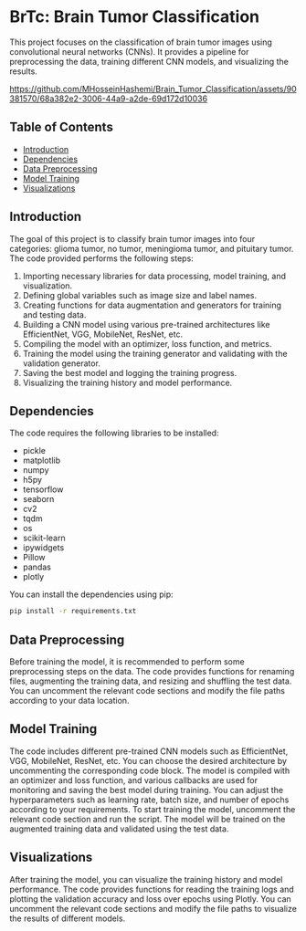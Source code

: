 # BrTc: Brain Tumor Classification 

This project focuses on the classification of brain tumor images using convolutional neural networks (CNNs). It provides a pipeline for preprocessing the data, training different CNN models, and visualizing the results.


https://github.com/MHosseinHashemi/Brain_Tumor_Classification/assets/90381570/68a382e2-3006-44a9-a2de-69d172d10036


## Table of Contents
- [Introduction]()
- [Dependencies]()
- [Data Preprocessing]()
- [Model Training]()
- [Visualizations]()

## Introduction
The goal of this project is to classify brain tumor images into four categories: glioma tumor, no tumor, meningioma tumor, and pituitary tumor. The code provided performs the following steps:

1. Importing necessary libraries for data processing, model training, and visualization.
2. Defining global variables such as image size and label names.
3. Creating functions for data augmentation and generators for training and testing data.
4. Building a CNN model using various pre-trained architectures like EfficientNet, VGG, MobileNet, ResNet, etc.
5. Compiling the model with an optimizer, loss function, and metrics.
6. Training the model using the training generator and validating with the validation generator.
7. Saving the best model and logging the training progress.
8. Visualizing the training history and model performance.

## Dependencies
The code requires the following libraries to be installed:
- pickle
- matplotlib
- numpy
- h5py
- tensorflow
- seaborn
- cv2
- tqdm
- os
- scikit-learn
- ipywidgets
- Pillow
- pandas
- plotly

You can install the dependencies using pip:
```bash
pip install -r requirements.txt
```

## Data Preprocessing
Before training the model, it is recommended to perform some preprocessing steps on the data. The code provides functions for renaming files, augmenting the training data, and resizing and shuffling the test data. You can uncomment the relevant code sections and modify the file paths according to your data location.


## Model Training
The code includes different pre-trained CNN models such as EfficientNet, VGG, MobileNet, ResNet, etc. You can choose the desired architecture by uncommenting the corresponding code block. The model is compiled with an optimizer and loss function, and various callbacks are used for monitoring and saving the best model during training. You can adjust the hyperparameters such as learning rate, batch size, and number of epochs according to your requirements.
To start training the model, uncomment the relevant code section and run the script. The model will be trained on the augmented training data and validated using the test data.


## Visualizations
After training the model, you can visualize the training history and model performance. The code provides functions for reading the training logs and plotting the validation accuracy and loss over epochs using Plotly. You can uncomment the relevant code sections and modify the file paths to visualize the results of different models.

